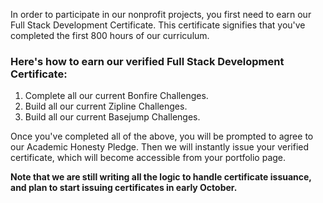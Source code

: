 In order to participate in our nonprofit projects, you first need to earn our Full Stack Development Certificate. This certificate signifies that you've completed the first 800 hours of our curriculum.

### Here's how to earn our verified Full Stack Development Certificate:

1. Complete all our current Bonfire Challenges.
1. Build all our current Zipline Challenges.
1. Build all our current Basejump Challenges.

Once you've completed all of the above, you will be prompted to agree to our Academic Honesty Pledge. Then we will instantly issue your verified certificate, which will become accessible from your portfolio page.

**Note that we are still writing all the logic to handle certificate issuance, and plan to start issuing certificates in early October.**